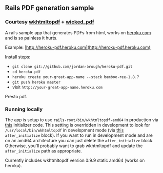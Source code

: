 ## Rails PDF generation sample

### Courtesy [wkhtmltopdf](http://code.google.com/p/wkhtmltopdf/) + [wicked_pdf](http://github.com/mileszs/wicked_pdf)

A rails sample app that generates PDFs from html, works on [heroku.com](http://heroku.com) and is so painless it hurts.

Example:  [http://heroku-pdf.heroku.com](http://heroku-pdf.heroku.com)

Install steps:

* `git clone git://github.com/jordan-brough/heroku-pdf.git`
* `cd heroku-pdf`
* `heroku create your-great-app-name --stack bamboo-ree-1.8.7`
* `git push heroku master`
* visit `http://your-great-app-name.heroku.com`

Presto pdf.

### Running locally

The app is setup to use `rails-root/bin/wkhtmltopdf-amd64` in production via [this](http://github.com/jordan-brough/heroku-pdf/blob/master/config/initializers/wicked_pdf.rb#L4)
initializer code.  This setting is overridden in development to look for `/usr/local/bin/wkhtmltopdf` in development mode
(via [this](http://github.com/jordan-brough/heroku-pdf/blob/master/config/environments/development.rb#L19-21)
`after_initialize` block).  If you want to run in development mode and are on an amd64 architecture
you can just delete the `after_initialize` block.  Otherwise, you'll probably want to grab wkhtmltopdf and update
the `after_initialize` path as appropriate.

Currently includes wkhtmltopdf version 0.9.9 static amd64 (works on heroku).